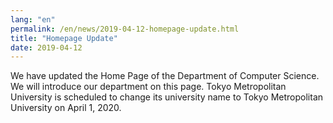 ```yaml
---
lang: "en"
permalink: /en/news/2019-04-12-homepage-update.html
title: "Homepage Update"
date: 2019-04-12
---
```

We have updated the Home Page of the Department of Computer Science. We will introduce our department on this page. Tokyo Metropolitan University is scheduled to change its university name to Tokyo Metropolitan University on April 1, 2020.
